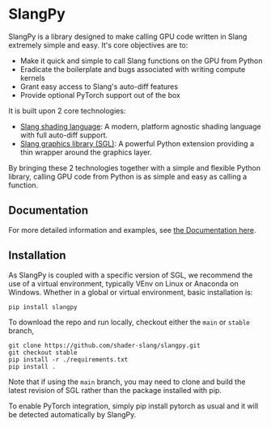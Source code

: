 # SlangPy

SlangPy is a library designed to make calling GPU code written in Slang extremely simple and easy.
It's core objectives are to:
- Make it quick and simple to call Slang functions on the GPU from Python
- Eradicate the boilerplate and bugs associated with writing compute kernels
- Grant easy access to Slang's auto-diff features
- Provide optional PyTorch support out of the box

It is built upon 2 core technologies:
- [Slang shading language](https://shader-slang.com/): A modern, platform agnostic shading language with full auto-diff support.
- [Slang graphics library (SGL)](https://github.com/shader-slang/sgl): A powerful Python extension providing a thin wrapper around the graphics layer.

By bringing these 2 technologies together with a simple and flexible Python library, calling GPU code from Python is as simple and easy as calling a function.

## Documentation

For more detailed information and examples, see [the Documentation here](https://slangpy.readthedocs.io/).

## Installation

As SlangPy is coupled with a specific version of SGL, we recommend the use of a virtual environment,
typically VEnv on Linux or Anaconda on Windows. Whether in a global or virtual environment, basic
installation is:

```
pip install slangpy
```

To download the repo and run locally, checkout either the `main` or `stable` branch, 

```
git clone https://github.com/shader-slang/slangpy.git
git checkout stable
pip install -r ./requirements.txt
pip install .
```

Note that if using the `main` branch, you may need to clone and build the latest revision of SGL rather than the package installed with pip.

To enable PyTorch integration, simply pip install pytorch as usual and it will be detected automatically by SlangPy.
